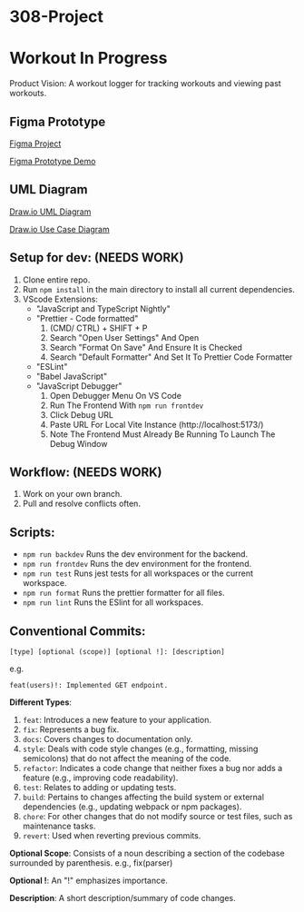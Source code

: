 # 308-Project

# Workout In Progress
Product Vision: A workout logger for tracking workouts and viewing past workouts.

## Figma Prototype
[Figma Project](https://www.figma.com/design/40heWTG7s883OhvNfuJlLm/pmotter's-team-library?node-id=0-1&t=s2ZUUt3js5H2pfjs-1)

[Figma Prototype Demo](https://www.figma.com/proto/40heWTG7s883OhvNfuJlLm/pmotter's-team-library?node-id=3317-2&p=f&t=qPZslnocKgtIEETe-1&scaling=scale-down&content-scaling=fixed&page-id=0%3A1&starting-point-node-id=3317%3A2)

## UML Diagram
[Draw.io UML Diagram](https://viewer.diagrams.net/?tags=%7B%7D&lightbox=1&highlight=0000ff&layers=1&nav=1&title=UML%20Diagram#Uhttps%3A%2F%2Fdrive.google.com%2Fuc%3Fid%3D1ltDPBsD1gQQ0TONN-j8DJo3RjuxZuwwO%26export%3Ddownload)

[Draw.io Use Case Diagram](https://drive.google.com/file/d/1JPQv8tZrvDeD9GE1n6V-iyTVIcic6WOF/view?usp=sharing)

## Setup for dev: (NEEDS WORK)
1. Clone entire repo.
2. Run ```npm install``` in the main directory to install all current dependencies.
3. VScode Extensions:
    - "JavaScript and TypeScript Nightly"
    - "Prettier - Code formatted"
        1. (CMD/ CTRL) + SHIFT + P
        2. Search "Open User Settings" And Open
        3. Search "Format On Save" And Ensure It is Checked
        4. Search "Default Formatter" And Set It To Prettier Code Formatter
    - "ESLint"
    - "Babel JavaScript"
    - "JavaScript Debugger"
        1. Open Debugger Menu On VS Code
        2. Run The Frontend With ```npm run frontdev```
        3. Click Debug URL
        4. Paste URL For Local Vite Instance (http://localhost:5173/)
        5. Note The Frontend Must Already Be Running To Launch The Debug Window

## Workflow: (NEEDS WORK)
1. Work on your own branch.
2. Pull and resolve conflicts often.

## Scripts:
- ```npm run backdev``` Runs the dev environment for the backend.
- ```npm run frontdev``` Runs the dev environment for the frontend.
- ```npm run test``` Runs jest tests for all workspaces or the current workspace.
- ```npm run format``` Runs the prettier formatter for all files.
- ```npm run lint``` Runs the ESlint for all workspaces.

## Conventional Commits:
```
[type] [optional (scope)] [optional !]: [description]
```
e.g.
```
feat(users)!: Implemented GET endpoint.
```
**Different Types**:
 
1. ```feat```: Introduces a new feature to your application.
2. ```fix```: Represents a bug fix.
3. ```docs```: Covers changes to documentation only.
4. ```style```: Deals with code style changes (e.g., formatting, missing semicolons) that do not affect the meaning of the code.
5. ```refactor```: Indicates a code change that neither fixes a bug nor adds a feature (e.g., improving code readability).
6. ```test```: Relates to adding or updating tests.
7. ```build```: Pertains to changes affecting the build system or external dependencies (e.g., updating webpack or npm packages).
8. ```chore```: For other changes that do not modify source or test files, such as maintenance tasks.
9. ```revert```: Used when reverting previous commits.

**Optional Scope**: Consists of a noun describing a section of the codebase surrounded by parenthesis. e.g., fix(parser)

**Optional !**: An "!" emphasizes importance.

**Description**: A short description/summary of code changes.
